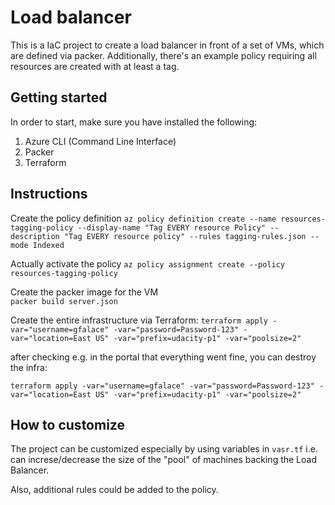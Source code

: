 # Load balancer

This is a IaC project to create a load balancer in front of a set of VMs, which are defined via packer.
Additionally, there's an example policy requiring all resources are created with at least a tag.

## Getting started

In order to start, make sure you have installed the following:

1. Azure CLI (Command Line Interface)
2. Packer
3. Terraform

## Instructions

Create the policy definition
`az policy definition create --name resources-tagging-policy --display-name "Tag EVERY resource Policy" --description "Tag EVERY resource policy" --rules tagging-rules.json --mode Indexed`

Actually activate the policy
`az policy assignment create --policy resources-tagging-policy`

Create the packer image for the VM   
`packer build server.json`

Create the entire infrastructure via Terraform: 
`terraform apply -var="username=gfalace" -var="password=Password-123" -var="location=East US" -var="prefix=udacity-p1" -var="poolsize=2"` 

after checking e.g. in the portal that everything went fine, you can destroy the infra:

`terraform apply -var="username=gfalace" -var="password=Password-123" -var="location=East US" -var="prefix=udacity-p1" -var="poolsize=2"`

## How to customize
The project can be customized especially by using variables in `vasr.tf` i.e. can increse/decrease the size of the "pool" of machines backing the Load Balancer. 

Also, additional rules could be added to the policy.

